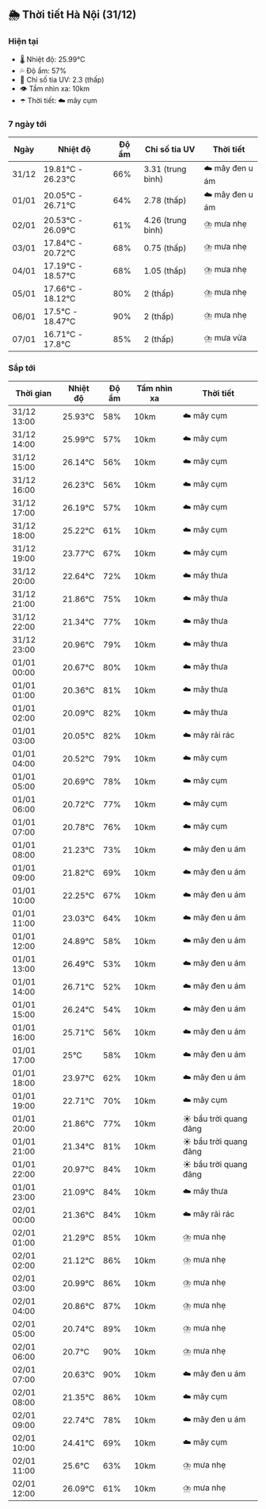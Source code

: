 ## 🌦️ Thời tiết Hà Nội (31/12)

### Hiện tại

- 🌡️ Nhiệt độ: 25.99℃
- 💦 Độ ẩm: 57%
- 🌟 Chỉ số tia UV: 2.3 (thấp)
- 👁️ Tầm nhìn xa: 10km
- ☂️ Thời tiết: ☁️ mây cụm

### 7 ngày tới

| Ngày | Nhiệt độ | Độ ẩm | Chỉ số tia UV | Thời tiết |
| --- | --- | --- | --- | --- |
| 31/12 | 19.81℃ - 26.23℃ | 66% | 3.31 (trung bình) | ☁️ mây đen u ám |
| 01/01 | 20.05℃ - 26.71℃ | 64% | 2.78 (thấp) | ☁️ mây đen u ám |
| 02/01 | 20.53℃ - 26.09℃ | 61% | 4.26 (trung bình) | ⛈️ mưa nhẹ |
| 03/01 | 17.84℃ - 20.72℃ | 68% | 0.75 (thấp) | ⛈️ mưa nhẹ |
| 04/01 | 17.19℃ - 18.57℃ | 68% | 1.05 (thấp) | ⛈️ mưa nhẹ |
| 05/01 | 17.66℃ - 18.12℃ | 80% | 2 (thấp) | ⛈️ mưa nhẹ |
| 06/01 | 17.5℃ - 18.47℃ | 90% | 2 (thấp) | ⛈️ mưa nhẹ |
| 07/01 | 16.71℃ - 17.8℃ | 85% | 2 (thấp) | ⛈️ mưa vừa |

### Sắp tới

| Thời gian | Nhiệt độ | Độ ẩm | Tầm nhìn xa | Thời tiết |
| --- | --- | --- | --- | --- |
| 31/12 13:00 | 25.93℃ | 58% | 10km | ☁️ mây cụm |
| 31/12 14:00 | 25.99℃ | 57% | 10km | ☁️ mây cụm |
| 31/12 15:00 | 26.14℃ | 56% | 10km | ☁️ mây cụm |
| 31/12 16:00 | 26.23℃ | 56% | 10km | ☁️ mây cụm |
| 31/12 17:00 | 26.19℃ | 57% | 10km | ☁️ mây cụm |
| 31/12 18:00 | 25.22℃ | 61% | 10km | ☁️ mây cụm |
| 31/12 19:00 | 23.77℃ | 67% | 10km | ☁️ mây cụm |
| 31/12 20:00 | 22.64℃ | 72% | 10km | ☁️ mây thưa |
| 31/12 21:00 | 21.86℃ | 75% | 10km | ☁️ mây thưa |
| 31/12 22:00 | 21.34℃ | 77% | 10km | ☁️ mây thưa |
| 31/12 23:00 | 20.96℃ | 79% | 10km | ☁️ mây thưa |
| 01/01 00:00 | 20.67℃ | 80% | 10km | ☁️ mây thưa |
| 01/01 01:00 | 20.36℃ | 81% | 10km | ☁️ mây thưa |
| 01/01 02:00 | 20.09℃ | 82% | 10km | ☁️ mây thưa |
| 01/01 03:00 | 20.05℃ | 82% | 10km | ☁️ mây rải rác |
| 01/01 04:00 | 20.52℃ | 79% | 10km | ☁️ mây cụm |
| 01/01 05:00 | 20.69℃ | 78% | 10km | ☁️ mây cụm |
| 01/01 06:00 | 20.72℃ | 77% | 10km | ☁️ mây cụm |
| 01/01 07:00 | 20.78℃ | 76% | 10km | ☁️ mây cụm |
| 01/01 08:00 | 21.23℃ | 73% | 10km | ☁️ mây đen u ám |
| 01/01 09:00 | 21.82℃ | 69% | 10km | ☁️ mây đen u ám |
| 01/01 10:00 | 22.25℃ | 67% | 10km | ☁️ mây đen u ám |
| 01/01 11:00 | 23.03℃ | 64% | 10km | ☁️ mây đen u ám |
| 01/01 12:00 | 24.89℃ | 58% | 10km | ☁️ mây đen u ám |
| 01/01 13:00 | 26.49℃ | 53% | 10km | ☁️ mây đen u ám |
| 01/01 14:00 | 26.71℃ | 52% | 10km | ☁️ mây đen u ám |
| 01/01 15:00 | 26.24℃ | 54% | 10km | ☁️ mây đen u ám |
| 01/01 16:00 | 25.71℃ | 56% | 10km | ☁️ mây đen u ám |
| 01/01 17:00 | 25℃ | 58% | 10km | ☁️ mây đen u ám |
| 01/01 18:00 | 23.97℃ | 62% | 10km | ☁️ mây đen u ám |
| 01/01 19:00 | 22.71℃ | 70% | 10km | ☁️ mây cụm |
| 01/01 20:00 | 21.86℃ | 77% | 10km | ☀️ bầu trời quang đãng |
| 01/01 21:00 | 21.34℃ | 81% | 10km | ☀️ bầu trời quang đãng |
| 01/01 22:00 | 20.97℃ | 84% | 10km | ☀️ bầu trời quang đãng |
| 01/01 23:00 | 21.09℃ | 84% | 10km | ☁️ mây thưa |
| 02/01 00:00 | 21.36℃ | 84% | 10km | ☁️ mây rải rác |
| 02/01 01:00 | 21.29℃ | 85% | 10km | ⛈️ mưa nhẹ |
| 02/01 02:00 | 21.12℃ | 86% | 10km | ⛈️ mưa nhẹ |
| 02/01 03:00 | 20.99℃ | 86% | 10km | ⛈️ mưa nhẹ |
| 02/01 04:00 | 20.86℃ | 87% | 10km | ⛈️ mưa nhẹ |
| 02/01 05:00 | 20.74℃ | 89% | 10km | ⛈️ mưa nhẹ |
| 02/01 06:00 | 20.7℃ | 90% | 10km | ⛈️ mưa nhẹ |
| 02/01 07:00 | 20.63℃ | 90% | 10km | ☁️ mây đen u ám |
| 02/01 08:00 | 21.35℃ | 86% | 10km | ☁️ mây cụm |
| 02/01 09:00 | 22.74℃ | 78% | 10km | ☁️ mây đen u ám |
| 02/01 10:00 | 24.41℃ | 69% | 10km | ☁️ mây cụm |
| 02/01 11:00 | 25.6℃ | 63% | 10km | ⛈️ mưa nhẹ |
| 02/01 12:00 | 26.09℃ | 61% | 10km | ⛈️ mưa nhẹ |
